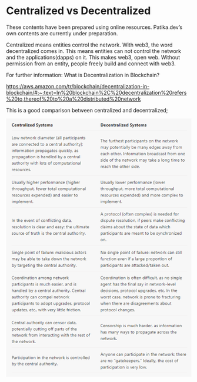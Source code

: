 # Centralized vs Decentralized

These contents have been prepared using online resources. Patika.dev’s own contents are currently under preparation.

Centralized means entities control the network. With web3, the word decentralized comes in. This means entities can not control the network and the applications(dapps) on it. This makes web3, open web. Without permission from an entity, people freely build and connect with web3.    

For further information: What is Decentralization in Blockchain?

https://aws.amazon.com/tr/blockchain/decentralization-in-blockchain/#:~:text=In%20blockchain%2C%20decentralization%20refers%20to,thereof%20to%20a%20distributed%20network


This is a good comparison between centralized and decentralized;

![images](https://raw.githubusercontent.com/Kodluyoruz/taskforce/main/Web3/centralizedvsdecentralized/figures/centralised%20vs%20decentralized.png)



